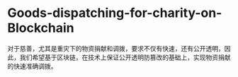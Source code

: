 # Goods-dispatching-for-charity-on-Blockchain
对于慈善，尤其是重灾下的物资捐献和调拨，要求不仅有快速，还有公开透明，因此，我们希望基于区块链，在技术上保证公开透明防篡改的基础上，实现物资捐献的快速准确调拨。
